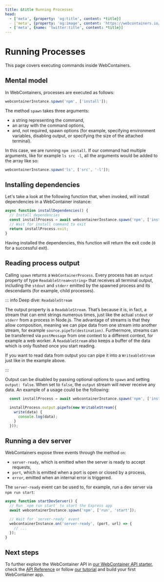 ```yaml
---
title: &title Running Processes
head:
  - ['meta', {property: 'og:title', content: *title}]
  - ['meta', {property: 'og:image', content: 'https://webcontainers.io/img/og/guide-running_commands.png'}]
  - ['meta', {name: 'twitter:title', content: *title}]
---
```

# Running Processes

This page covers executing commands inside WebContainers.

## Mental model

In WebContainers, processes are executed as follows:

```js
webcontainerInstance.spawn('npm', ['install']);
```

The method `spawn` takes three arguments:

- a string representing the command,
- an array with the command options,
- and, not required, spawn options (for example, specifying environment variables, disabling output, or specifying the size of the attached terminal).

In this case, we are running `npm install`. If our command had multiple arguments, like for example `ls src -l`, all the arguments would be added to the array like so:

```js
webcontainerInstance.spawn('ls', ['src', '-l']);
```

## Installing dependencies

Let's take a look at the following function that, when invoked, will install dependencies in a WebContainer instance:

```js
async function installDependencies() {
  // Install dependencies
  const installProcess = await webcontainerInstance.spawn('npm', ['install']);
  // Wait for install command to exit
  return installProcess.exit;
}
```

Having installed the dependencies, this function will return the exit code (`0` for a successful exit).

## Reading process output

Calling `spawn` returns a `WebContainerProcess`. Every process has an `output` property of type `ReadableStream<string>` that receives all terminal output, including the `stdout` and `stderr` emitted by the spawned process and its descendants (for example, child processes).

::: info Deep dive: `ReadableStream`

The output property is a `ReadableStream`. That’s because it is, in fact, a stream that can emit strings numerous times, just like the actual `stdout` or `stderr` from a process in Node.js. The advantage of streams is that they allow composition, meaning we can pipe data from one stream into another stream, for example `source.pipeTo(destination)`. Furthermore, streams can be transferred via `postMessage` from one context to a different context, for example a web worker. A `ReadableStream` also keeps a buffer of the data which is only flushed once you start reading.

If you want to read data from output you can pipe it into a `WriteableStream` just like in the example above.

:::

Output can be disabled by passing optional options to `spawn` and setting `output: false`. When set to `false`, the `output` stream will never receive any data.
An example of a usage could be the following:

```js
  const installProcess = await webcontainerInstance.spawn('npm', ['install']);
  
  installProcess.output.pipeTo(new WritableStream({
    write(data) {
      console.log(data);
    }
  }));
```

## Running a dev server

WebContainers expose three events through the method `on`:

- `server-ready`, which is emitted when the server is ready to accept requests,
- `port`, which is emitted when a port is open or closed by a process,
- `error`, emitted when an internal error is triggered.

The `server-ready` event can be used to, for example, run a dev server via `npm run start`:

```js
async function startDevServer() {
  // Run `npm run start` to start the Express app
  await webcontainerInstance.spawn('npm', ['run', 'start']);

  // Wait for `server-ready` event
  webcontainerInstance.on('server-ready', (port, url) => {
    // ...
  });
}
```

## Next steps

To further explore the WebContainer API in [our WebContainer API starter](https://webcontainer.new), check the [API Reference](../api) or follow [our tutorial](../tutorial/1-build-your-first-webcontainer-app.md) and build your first WebContainer app.
